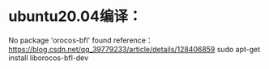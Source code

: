 # ubuntu20.04编译：
No package 'orocos-bfl' found
reference：https://blog.csdn.net/qq_39779233/article/details/128406859
sudo apt-get install liborocos-bfl-dev

